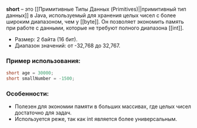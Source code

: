 

**short** – это [[Примитивные Типы Данных (Primitives)||примитивный тип данных]] в Java, используемый для хранения целых чисел с более широким диапазоном, чем у [[byte]]. Он позволяет экономить память при работе с данными, которые не требуют полного диапазона [[int]].

- Размер: 2 байта (16 бит).
- Диапазон значений: от -32,768 до 32,767.

### Пример использования:

``` java
short age = 30000;
short smallNumber = -1500;
```

### Особенности:

- Полезен для экономии памяти в больших массивах, где целых чисел достаточно для задач.
- Используется реже, так как int является более универсальным.

